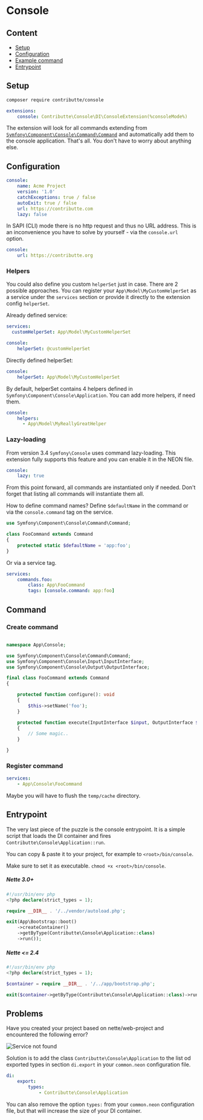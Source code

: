 # Console

## Content

- [Setup](#usage)
- [Configuration](#configuration)
- [Example command](#command)
- [Entrypoint](#entrypoint)

## Setup

```bash
composer require contributte/console
```

```yaml
extensions:
    console: Contributte\Console\DI\ConsoleExtension(%consoleMode%)
```

The extension will look for all commands extending from [`Symfony\Component\Console\Command\Command`](https://github.com/symfony/symfony/blob/master/src/Symfony/Component/Console/Command/Command.php) and automatically add them to the console application.
That's all. You don't have to worry about anything else.

## Configuration

```yaml
console:
    name: Acme Project
    version: '1.0'
    catchExceptions: true / false
    autoExit: true / false
    url: https://contributte.com
    lazy: false
```

In SAPI (CLI) mode there is no http request and thus no URL address. This is an inconvenience you have to solve by yourself - via the `console.url` option.

```yaml
console:
    url: https://contributte.org
```

### Helpers

You could also define you custom `helperSet` just in case. There are 2 possible approaches. You can register your
`App\Model\MyCustomHelperSet` as a service under the `services` section or provide it directly to the extension config `helperSet`.

Already defined service:

```yaml
services:
  customHelperSet: App\Model\MyCustomHelperSet

console:
    helperSet: @customHelperSet
```

Directly defined helperSet:

```yaml
console:
    helperSet: App\Model\MyCustomHelperSet
```

By default, helperSet contains 4 helpers defined in `Symfony\Component\Console\Application`. You can add more helpers, if need them.

```yaml
console:
    helpers:
      - App\Model\MyReallyGreatHelper
```

### Lazy-loading

From version 3.4 `Symfony\Console` uses command lazy-loading. This extension fully supports this feature and
you can enable it in the NEON file.

```yaml
console:
    lazy: true
```

From this point forward, all commands are instantiated only if needed. Don't forget that listing all commands will instantiate them all.

How to define command names? Define `$defaultName` in the command or via the `console.command` tag on the service.

```php
use Symfony\Component\Console\Command\Command;

class FooCommand extends Command
{
    protected static $defaultName = 'app:foo';
}
```

Or via a service tag.

```yaml
services:
    commands.foo:
        class: App\FooCommand
        tags: [console.command: app:foo]
```

## Command

### Create command

```php

namespace App\Console;

use Symfony\Component\Console\Command\Command;
use Symfony\Component\Console\Input\InputInterface;
use Symfony\Component\Console\Output\OutputInterface;

final class FooCommand extends Command
{

	protected function configure(): void
	{
		$this->setName('foo');
	}

	protected function execute(InputInterface $input, OutputInterface $output): void
	{
		// Some magic..
	}

}
```

### Register command

```yml
services:
    - App\Console\FooCommand
```

Maybe you will have to flush the `temp/cache` directory.

## Entrypoint

The very last piece of the puzzle is the console entrypoint. It is a simple script that loads the DI container and fires  `Contributte\Console\Application::run`.

You can copy & paste it to your project, for example to `<root>/bin/console`.

Make sure to set it as executable. `chmod +x <root>/bin/console`.

##### Nette 3.0+

```php
#!/usr/bin/env php
<?php declare(strict_types = 1);

require __DIR__ . '/../vendor/autoload.php';

exit(App\Bootstrap::boot()
    ->createContainer()
    ->getByType(Contributte\Console\Application::class)
    ->run());
```

##### Nette <= 2.4

```php
#!/usr/bin/env php
<?php declare(strict_types = 1);

$container = require __DIR__ . '/../app/bootstrap.php';

exit($container->getByType(Contributte\Console\Application::class)->run());
```

## Problems
Have you created your project based on nette/web-project and encountered the following error?

![](https://github.com/contributte/console/blob/master/.docs/assets/service_not_found_exception.png "Service not found")

Solution is to add the class `Contributte\Console\Application` to the list od exported types in section `di.export` in your `common.neon` configuration file.
```yaml
di:
    export:
        types:
            - Contributte\Console\Application
```
You can also remove the option `types:`  from your `common.neon` configuration file, but that will increase the size of your DI container.
